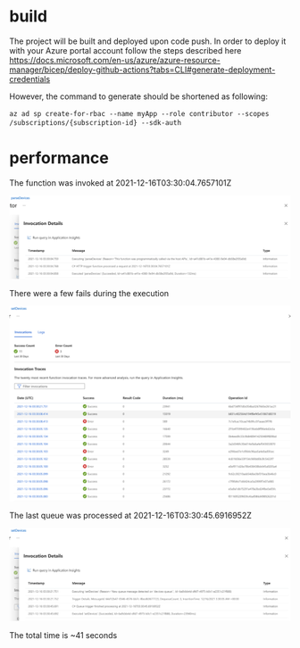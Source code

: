 # build 
The project will be built and deployed upon code push. In order to deploy it with your Azure portal account follow the steps described here
https://docs.microsoft.com/en-us/azure/azure-resource-manager/bicep/deploy-github-actions?tabs=CLI#generate-deployment-credentials

However, the command to generate should be shortened as following:

```
az ad sp create-for-rbac --name myApp --role contributor --scopes /subscriptions/{subscription-id} --sdk-auth
```

# performance
The function was invoked at 2021-12-16T03:30:04.7657101Z

![img](images/firstInvocation.png)

There were a few fails during the execution

![img](images/failures.png)

The last queue was processed at 2021-12-16T03:30:45.6916952Z

![img](images/finish.png)

The total time is ~41 seconds